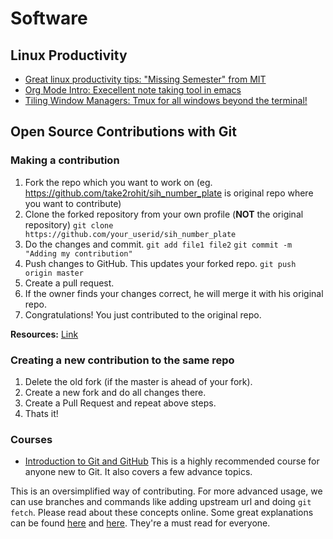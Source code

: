 # Software 

## Linux Productivity

- [Great linux productivity tips: "Missing Semester" from MIT](https://www.youtube.com/playlist?list=PLyzOVJj3bHQuloKGG59rS43e29ro7I57J)
- [Org Mode Intro: Execellent note taking tool in emacs](https://www.youtube.com/watch?v=S4f-GUxu3CY&t=121s)
- [Tiling Window Managers: Tmux for all windows beyond the terminal!](https://www.youtube.com/watch?v=j1I63wGcvU4&list=PL5ze0DjYv5DbCv9vNEzFmP6sU7ZmkGzcf)

## Open Source Contributions with Git

### Making a contribution
1. Fork the repo which you want to work on (eg. https://github.com/take2rohit/sih_number_plate is original repo where you want to contribute) 
2. Clone the forked repository from your own profile (**NOT** the original repository)
`git clone https://github.com/your_userid/sih_number_plate`
3. Do the changes and commit.
`git add file1 file2`
`git commit -m "Adding my contribution"`
4. Push changes to GitHub. This updates your forked repo.
`git push origin master`
5. Create a pull request.
6. If the owner finds your changes correct, he will merge it with his original repo.
7. Congratulations! You just contributed to the original repo.

**Resources:** [Link](https://codeburst.io/a-step-by-step-guide-to-making-your-first-github-contribution-5302260a2940)

### Creating a new contribution to the same repo
1. Delete the old fork (if the master is ahead of your fork).
2. Create a new fork and do all changes there.
3. Create a Pull Request and repeat above steps.
4. Thats it!

### Courses
- [Introduction to Git and GitHub](https://www.coursera.org/learn/introduction-git-github#syllabus) 
This is a highly recommended course for anyone new to Git. It also covers a few advance topics. 

This is an oversimplified way of contributing.
For more advanced usage, we can use branches and commands like adding upstream url and doing `git fetch`. Please read about these concepts online. Some great explanations can be found [here](https://gist.github.com/Chaser324/ce0505fbed06b947d962) and [here](https://stackoverflow.com/questions/7244321/how-do-i-update-a-github-forked-repository). They're a must read for everyone.
